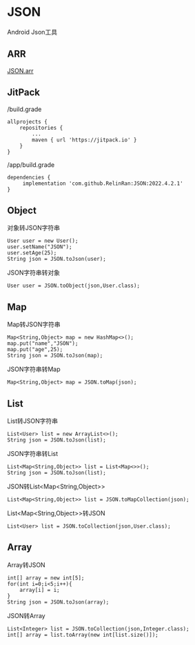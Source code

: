 # JSON
Android Json工具
## ARR
[JSON.arr](https://github.com/RelinRan/JSON/blob/master/JSON.aar)

## JitPack
/build.grade
```
allprojects {
    repositories {
		...
		maven { url 'https://jitpack.io' }
	}
}
```
/app/build.grade
```
dependencies {
	 implementation 'com.github.RelinRan:JSON:2022.4.2.1'
}
```
## Object
对象转JSON字符串
```
User user = new User();
user.setName("JSON");
user.setAge(25);
String json = JSON.toJson(user);
```
JSON字符串转对象
```
User user = JSON.toObject(json,User.class);
```
## Map
Map转JSON字符串
```
Map<String,Object> map = new HashMap<>();
map.put("name","JSON");
map.put("age",25);
String json = JSON.toJson(map);
```
JSON字符串转Map
```
Map<String,Object> map = JSON.toMap(json);
```
## List
List转JSON字符串
```
List<User> list = new ArrayList<>();
String json = JSON.toJson(list);
```
JSON字符串转List
```
List<Map<String,Object>> list = List<Map<>>();
String json = JSON.toJson(list);
```
JSON转List<Map<String,Object>>
```
List<Map<String,Object>> list = JSON.toMapCollection(json);
```
List<Map<String,Object>>转JSON
```
List<User> list = JSON.toCollection(json,User.class);
```

## Array
Array转JSON
```
int[] array = new int[5];
for(int i=0;i<5;i++){
    array[i] = i;
}
String json = JSON.toJson(array);
```
JSON转Array
```
List<Integer> list = JSON.toCollection(json,Integer.class);
int[] array = list.toArray(new int[list.size()]);
```